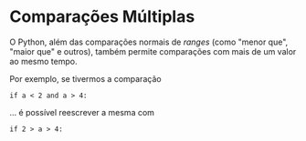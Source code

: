 # Comparações Múltiplas

O Python, além das comparações normais de *ranges* (como "menor que", "maior
que" e outros), também permite comparações com mais de um valor ao mesmo
tempo.

Por exemplo, se tivermos a comparação

```
if a < 2 and a > 4:
```

... é possível reescrever a mesma com

```
if 2 > a > 4:
```

